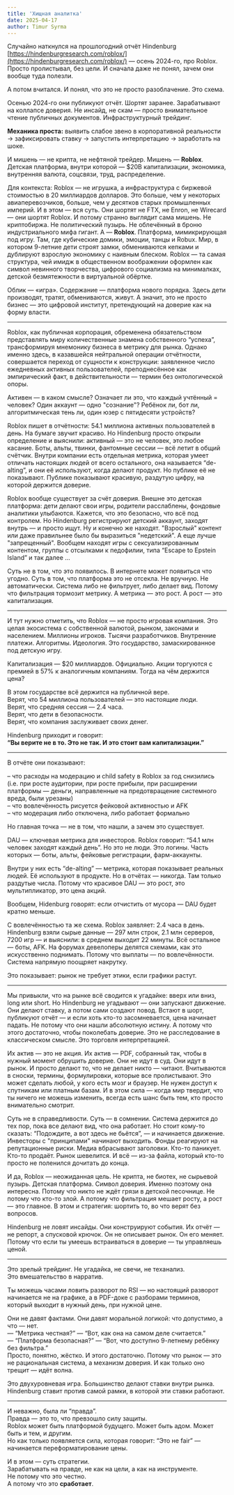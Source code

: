```yaml
---
title: 'Хищная аналитка'
date: 2025-04-17
author: Timur Syrma 
---
```


Случайно наткнулся на прошлогодний отчёт Hindenburg [https://hindenburgresearch.com/roblox/](https://hindenburgresearch.com/roblox/) — осень 2024-го, про Roblox. Просто пролистывал, без цели. И сначала даже не понял, зачем они вообще туда полезли.

А потом вчитался. И понял, что это не просто разоблачение. Это схема.

Осенью 2024-го они публикуют отчёт. Шортят заранее. Зарабатывают на коллапсе доверия. Не инсайд, не скам — просто внимательное чтение публичных документов. Инфраструктурный трейдинг.

**Механика проста:** выявить слабое звено в корпоративной реальности → зафиксировать ставку → запустить интерпретацию → заработать на шоке.

И мишень — не крипта, не нефтяной трейдер. Мишень — **Roblox**. Детская платформа, внутри которой — $20B капитализации, экономика, внутренняя валюта, соцсвязи, труд, распределение.

Для контекста: Roblox — не игрушка, а инфраструктура с биржевой стоимостью в 20 миллиардов долларов. Это больше, чем у некоторых авиаперевозчиков, больше, чем у десятков старых промышленных империй. И в этом — вся суть. Они шортят не FTX, не Enron, не Wirecard — они шортят Roblox. И потому странно выглядит сама мишень. Не криптобиржа. Не политический пузырь. Не облечённый в броню индустриального мифа гигант. А — **Roblox**. Платформа, мимикрирующая под игру. Там, где кубические домики, эмоции, танцы и Robux. Мир, в котором 9-летние дети строят замки, обмениваются кепками и дублируют взрослую экономику с наивным блеском. Roblox — та самая структура, чей имидж в общественном воображении оформлен как символ невинного творчества, цифрового социализма на минималках, детской безмятежности в виртуальной обёртке.

Облик — «игра». Содержание — платформа нового порядка. Здесь дети производят, тратят, обмениваются, живут. А значит, это не просто бизнес — это цифровой институт, претендующий на доверие как на форму власти.

---

Roblox, как публичная корпорация, обременена обязательством представлять миру количественные знамена собственного “успеха”, трансформируя мнемонику бизнеса в метрику для рынка. Однако именно здесь, в казавшейся нейтральной операции отчётности, совершается переход от сущности к конструкции: заявленное число ежедневных активных пользователей, преподнесённое как эмпирический факт, в действительности — термин без онтологической опоры.

Активен — в каком смысле?
Означает ли это, что каждый учтённый = человек?
Один аккаунт — одно "сознание"?
Ребёнок ли, бот ли, алгоритмическая тень ли, один юзер с пятидесяти устройств?

Roblox пишет в отчётности: 54.1 миллиона активных пользователей в день. На бумаге звучит красиво. Но Hindenburg просто открыли определение и выяснили: активный — это не человек, это любое касание. Боты, альты, твинки, фантомные сессии — всё летит в общий счётчик. Внутри компании есть отдельная метрика, которая умеет отличать настоящих людей от всего остального, она называется “de-alting”, и они её используют, когда делают продукт. Но публике её не показывают. Публике показывают красивую, раздутую цифру, на которой держится доверие.

Roblox вообще существует за счёт доверия. Внешне это детская платформа: дети делают свои игры, родители расслаблены, фондовые аналитики улыбаются. Кажется, что это безопасно, что всё под контролем. Но Hindenburg регистрируют детский аккаунт, заходят внутрь — и просто ищут. Ну и конечно же находят. "Взрослый" контент или даже правильнее было бы выразиться "недетский". А еще лучше "запрещенный". Вообщем находят игры с сексуализированным контентом, группы с отсылками к педофилии, типа “Escape to Epstein Island” и так далее ...

Суть не в том, что это появилось. В интернете может появиться что угодно. Суть в том, что платформа это не отсекла. Не вручную. Не автоматически. Система либо не фильтрует, либо делает вид. Потому что фильтрация тормозит метрику. А метрика — это рост. А рост — это капитализация.

---

И тут нужно отметить, что Roblox — не просто игровая компания. Это целая экосистема с собственной валютой, рынком, законами и населением. Миллионы игроков. Тысячи разработчиков. Внутренние платежи. Алгоритмы. Идеология. Это государство, замаскированное под детскую игру.

Капитализация — $20 миллиардов. Официально. Акции торгуются с премией в 57% к аналогичным компаниям. Тогда на чём держится цена?

В этом государстве всё держится на публичной вере.  
Верят, что 54 миллиона пользователей — это настоящие люди.  
Верят, что средняя сессия — 2.4 часа.  
Верят, что дети в безопасности.  
Верят, что компания заслуживает своих денег.

Hindenburg приходит и говорит:  
**“Вы верите не в то. Это не так. И это стоит вам капитализации.”**

---

В отчёте они показывают:

– что расходы на модерацию и child safety в Roblox за год снизились (i.e. при росте аудитории, при росте прибыли, при расширении платформы — деньги, направленные на предотвращение системного вреда, были урезаны)  
– что вовлечённость рисуется фейковой активностью и AFK  
– что модерация либо отключена, либо работает формально  

Но главная точка — не в том, что нашли, а зачем это существует.

DAU — ключевая метрика для инвесторов. Roblox говорит: “54.1 млн человек заходят каждый день”. Но это не люди. Это логины. Часть которых — боты, альты, фейковые регистрации, фарм-аккаунты.

Внутри у них есть “de-alting” — метрика, которая показывает реальных людей. Её используют в продукте. Но в отчётах — никогда. Там только раздутые числа. Потому что красивое DAU — это рост, это мультипликатор, это цена акций.

Вообщем, Hidenburg говорят: если отчистить от мусора — DAU будет кратно меньше.

С вовлечённостью та же схема. Roblox заявляет: 2.4 часа в день.
Hindenburg взяли сырые данные — 297 млн строк, 2.1 млн серверов, 7200 игр — и выяснили: в среднем выходит 22 минуты. Всё остальное — боты, AFK. На форумах девелоперы делятся схемами, как это искусственно поднимать. Потому что выплаты — по вовлечённости. Система напрямую поощряет накрутку.

Это показывает: рынок не требует этики, если графики растут.

---

Мы привыкли, что на рынке всё сводится к угадайке: вверх или вниз, long или short. Но Hindenburg не угадывают — они запускают движение. Они делают ставку, а потом сами создают повод. Встают в шорт, публикуют отчёт — и если хоть кто-то засомневается, цена начинает падать. Не потому что они нашли абсолютную истину. А потому что этого достаточно, чтобы поколебать доверие. Это не расследование в классическом смысле. Это торговля интерпретацией.

Их актив — это не акция. Их актив — PDF, собранный так, чтобы в нужный момент обрушить доверие. Они не идут в суд. Они идут в рынок. И просто делают то, что не делает никто — читают. Вчитываются в сноски, термины, формулировки, которые все пролистывают. Это может сделать любой, у кого есть мозг и браузер. Не нужен доступ к спутникам или платным базам. И в этом сила — когда мир твердит, что ты ничего не можешь изменить, всегда есть шанс быть тем, кто просто внимательно смотрит.

Суть не в справедливости. Суть — в сомнении. Система держится до тех пор, пока все делают вид, что она работает. Но стоит кому-то сказать: “Подождите, а вот здесь не бьётся”, — и начинается движение. Инвесторы с "принципами" начинают выходить. Фонды реагируют на репутационные риски. Медиа вбрасывают заголовки. Кто-то паникует. Кто-то продаёт. Рынок шевелится. И всё — из-за файла, который кто-то просто не поленился дочитать до конца.

И да, Roblox — неожиданная цель. Не крипта, не биотех, не сырьевой пузырь. Детская платформа. Символ доверия. Именно поэтому она интересна. Потому что никто не ждёт грязи в детской песочнице. Не потому что кто-то злой. А потому что фильтрация мешает росту, а рост — это главное. В этом и стратегия: шортить то, во что верят без вопросов.

Hindenburg не ловят инсайды. Они конструируют события. Их отчёт — не репорт, а спусковой крючок. Он не описывает рынок. Он его меняет. Потому что если ты умеешь встраиваться в доверие — ты управляешь ценой.

---

Это зрелый трейдинг. Не угадайка, не свечи, не теханализ.  
Это вмешательство в нарратив.  

Ты можешь часами ловить разворот по RSI — но настоящий разворот начинается не на графике, а в PDF-доке с разборами терминов, который выходит в нужный день, при нужной цене.  

Они не давят фактами. Они давят моральной логикой: что допустимо, а что — нет.  
— “Метрика честная?” — “Вот, как она на самом деле считается.”  
— “Платформа безопасная?” — “Вот, что доступно 9-летнему ребёнку без фильтра.”  
Просто, понятно, жёстко. И этого достаточно. Потому что рынок — это не рациональная система, а механизм доверия. И как только оно трещит — идёт волна.  

Это двухуровневая игра. Большинство делают ставки внутри рынка.  
Hindenburg ставит против самой рамки, в которой эти ставки работают.  

---

И неважно, была ли “правда”.  
Правда — это то, что превзошло силу защиты.  
Roblox может быть платформой будущего. Может быть адом. Может быть и тем, и другим.  
Но как только появляется сила, которая говорит: “Это не fair” —  
начинается переформатирование цены.

И в этом — суть стратегии.  
Зарабатывать на правде, не как на цели, а как на инструменте.  
Не потому что это честно.  
А потому что это **сработает**.
